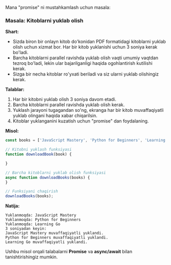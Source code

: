 Mana "promise" ni mustahkamlash uchun masala:

### Masala: Kitoblarni yuklab olish

**Shart:**
- Sizda biron bir onlayn kitob do'konidan PDF formatidagi kitoblarni yuklab olish uchun xizmat bor. Har bir kitob yuklanishi uchun 3 soniya kerak bo'ladi.
- Barcha kitoblarni parallel ravishda yuklab olish vaqti umumiy vaqtdan tezroq bo'ladi, lekin ular bajarilganligi haqida ogohlantirish kutilishi kerak.
- Sizga bir necha kitoblar ro'yxati beriladi va siz ularni yuklab olishingiz kerak.

**Talablar:**
1. Har bir kitobni yuklab olish 3 soniya davom etadi.
2. Barcha kitoblarni parallel ravishda yuklab olish kerak.
3. Yuklash jarayoni tugagandan so'ng, ekranga har bir kitob muvaffaqiyatli yuklab olingani haqida xabar chiqarilsin.
4. Kitoblar yuklanganini kuzatish uchun "promise" dan foydalaning.

**Misol:**
```javascript
const books = ['JavaScript Mastery', 'Python for Beginners', 'Learning Go'];

// Kitobni yuklash funksiyasi
function downloadBook(book) {

}

// Barcha kitoblarni yuklab olish funksiyasi
async function downloadBooks(books) {
}

// Funksiyani chaqirish
downloadBooks(books);
```

**Natija:**
```
Yuklanmoqda: JavaScript Mastery
Yuklanmoqda: Python for Beginners
Yuklanmoqda: Learning Go
3 soniyadan keyin:
JavaScript Mastery muvaffaqiyatli yuklandi.
Python for Beginners muvaffaqiyatli yuklandi.
Learning Go muvaffaqiyatli yuklandi.
```

Ushbu misol orqali talabalarni **Promise** va **async/await** bilan tanishtirishingiz mumkin.
